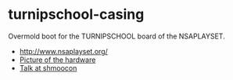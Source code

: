 # turnipschool-casing
Overmold boot for the TURNIPSCHOOL board of the NSAPLAYSET.

- http://www.nsaplayset.org/
- [Picture of the hardware](https://twitter.com/michaelossmann/status/491641360739352577)
- [Talk at shmoocon](https://archive.org/download/shmoocon-2015-videos-playlist/NSA%20USB%20Playset%20%5BSC2015%5D.mp4)
